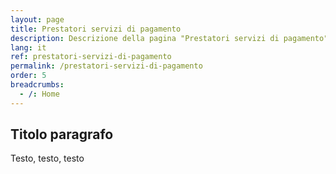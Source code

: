 ```yaml
---
layout: page
title: Prestatori servizi di pagamento
description: Descrizione della pagina "Prestatori servizi di pagamento"
lang: it
ref: prestatori-servizi-di-pagamento
permalink: /prestatori-servizi-di-pagamento
order: 5
breadcrumbs:
  - /: Home
---
```


## Titolo paragrafo

Testo, testo, testo
